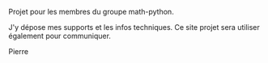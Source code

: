 Projet pour les membres du groupe math-python.

J'y dépose mes supports et les infos techniques.
Ce site projet sera utiliser également pour communiquer.

Pierre